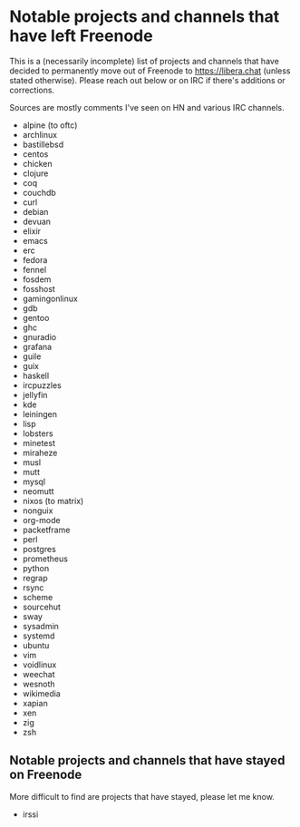 # Notable projects and channels that have left Freenode

This is a (necessarily incomplete) list of projects and channels that have decided to permanently move out of Freenode to https://libera.chat (unless stated otherwise). Please reach out below or on IRC if there's additions or corrections.

Sources are mostly comments I've seen on HN and various IRC channels.

- alpine (to oftc)
- archlinux
- bastillebsd
- centos
- chicken
- clojure
- coq
- couchdb
- curl
- debian
- devuan
- elixir
- emacs
- erc
- fedora
- fennel
- fosdem
- fosshost
- gamingonlinux
- gdb
- gentoo
- ghc
- gnuradio
- grafana
- guile
- guix
- haskell
- ircpuzzles
- jellyfin
- kde
- leiningen
- lisp
- lobsters
- minetest
- miraheze
- musl
- mutt
- mysql
- neomutt
- nixos (to matrix)
- nonguix
- org-mode
- packetframe
- perl
- postgres
- prometheus
- python
- regrap
- rsync
- scheme
- sourcehut
- sway
- sysadmin
- systemd
- ubuntu
- vim
- voidlinux
- weechat
- wesnoth
- wikimedia
- xapian
- xen
- zig
- zsh

## Notable projects and channels that have stayed on Freenode

More difficult to find are projects that have stayed, please let me know.

- irssi
